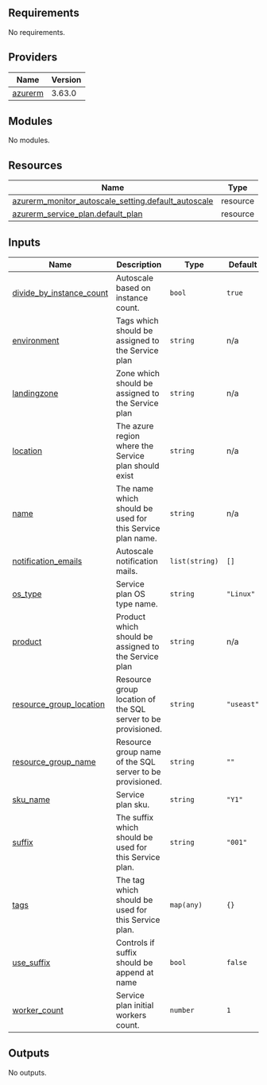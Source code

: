 <!-- BEGIN_TF_DOCS -->
## Requirements

No requirements.

## Providers

| Name | Version |
|------|---------|
| <a name="provider_azurerm"></a> [azurerm](#provider\_azurerm) | 3.63.0 |

## Modules

No modules.

## Resources

| Name | Type |
|------|------|
| [azurerm_monitor_autoscale_setting.default_autoscale](https://registry.terraform.io/providers/hashicorp/azurerm/latest/docs/resources/monitor_autoscale_setting) | resource |
| [azurerm_service_plan.default_plan](https://registry.terraform.io/providers/hashicorp/azurerm/latest/docs/resources/service_plan) | resource |

## Inputs

| Name | Description | Type | Default | Required |
|------|-------------|------|---------|:--------:|
| <a name="input_divide_by_instance_count"></a> [divide\_by\_instance\_count](#input\_divide\_by\_instance\_count) | Autoscale based on instance count. | `bool` | `true` | no |
| <a name="input_environment"></a> [environment](#input\_environment) | Tags which should be assigned to the Service plan | `string` | n/a | yes |
| <a name="input_landingzone"></a> [landingzone](#input\_landingzone) | Zone which should be assigned to the Service plan | `string` | n/a | yes |
| <a name="input_location"></a> [location](#input\_location) | The azure region where the Service plan should exist | `string` | n/a | yes |
| <a name="input_name"></a> [name](#input\_name) | The name which should be used for this Service plan name. | `string` | n/a | yes |
| <a name="input_notification_emails"></a> [notification\_emails](#input\_notification\_emails) | Autoscale notification mails. | `list(string)` | `[]` | no |
| <a name="input_os_type"></a> [os\_type](#input\_os\_type) | Service plan OS type name. | `string` | `"Linux"` | no |
| <a name="input_product"></a> [product](#input\_product) | Product which should be assigned to the Service plan | `string` | n/a | yes |
| <a name="input_resource_group_location"></a> [resource\_group\_location](#input\_resource\_group\_location) | Resource group location of the SQL server to be provisioned. | `string` | `"useast"` | no |
| <a name="input_resource_group_name"></a> [resource\_group\_name](#input\_resource\_group\_name) | Resource group name of the SQL server to be provisioned. | `string` | `""` | no |
| <a name="input_sku_name"></a> [sku\_name](#input\_sku\_name) | Service plan sku. | `string` | `"Y1"` | no |
| <a name="input_suffix"></a> [suffix](#input\_suffix) | The suffix which should be used for this Service plan. | `string` | `"001"` | no |
| <a name="input_tags"></a> [tags](#input\_tags) | The tag which should be used for this Service plan. | `map(any)` | `{}` | no |
| <a name="input_use_suffix"></a> [use\_suffix](#input\_use\_suffix) | Controls if suffix should be append at name | `bool` | `false` | no |
| <a name="input_worker_count"></a> [worker\_count](#input\_worker\_count) | Service plan initial workers count. | `number` | `1` | no |

## Outputs

No outputs.
<!-- END_TF_DOCS -->